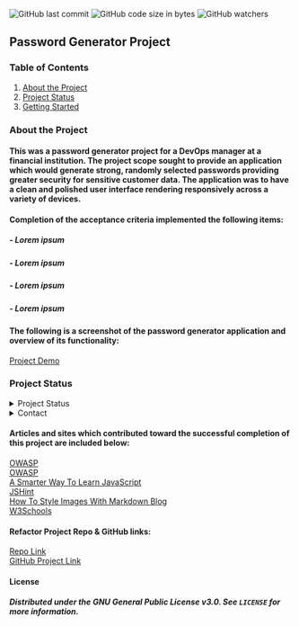 ![GitHub last commit](https://img.shields.io/github/last-commit/onomatopoetica/password-generator)  ![GitHub code size in bytes](https://img.shields.io/github/languages/code-size/onomatopoetica/password-generator)  ![GitHub watchers](https://img.shields.io/github/watchers/onomatopoetica/01-homework?label=Watch&style=social)  


## Password Generator Project 

### Table of Contents
1. [About the Project](#About-The-Project)
1. [Project Status](#Project-Status)
1. [Getting Started](#getting-started)

### About the Project

#### This was a password generator project for a DevOps manager at a financial institution. The project scope sought to provide an application which would generate strong, randomly selected passwords providing greater security for sensitive customer data. The application was to have a clean and polished user interface rendering responsively across a variety of devices. 

#### Completion of the acceptance criteria implemented the following items:
#####   - Lorem ipsum
#####   - Lorem ipsum
#####   - Lorem ipsum
#####   - Lorem ipsum

#### The following is a screenshot of the password generator application and overview of its functionality: <br>

[Project Demo](https://drive.google.com/file/d/1BNrN-oLRPL98oDRX1_t5qfdTIfs5S-5p/preview")

### Project Status
<details>
    <summary>Project Status</summary>
    Active
</details>
<details>
    <summary>Contact</summary>
    jendotb@gmail.com
</details>

#### Articles and sites which contributed toward the successful completion of this project are included below:


[OWASP](https://owasp.org/www-community/password-special-characters) <br>
[OWASP](https://owasp.org/www-community/password-special-characters) <br>
[A Smarter Way To Learn JavaScript](http://www.asmarterwaytolearn.com/) <br>
[JSHint](https://jshint.com/) <br>
[How To Style Images With Markdown Blog](https://www.xaprb.com/blog/how-to-style-images-with-markdown/) <br>
[W3Schools](https://www.w3schools.com/js/default.asp) <br>

#### Refactor Project Repo & GitHub links: <br>
[Repo Link](https://github.com/onomatopoetica/password-generator) <br>
[GitHub Project Link](https://onomatopoetica.github.io/password-generator/)

#### License
##### Distributed under the GNU General Public License v3.0. See `LICENSE` for more information.
